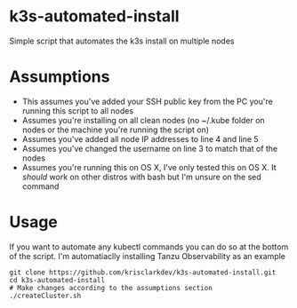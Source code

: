# k3s-automated-install
Simple script that automates the k3s install on multiple nodes

# Assumptions
* This assumes you've added your SSH public key from the PC you're running this script to all nodes
* Assumes you're installing on all clean nodes (no ~/.kube folder on nodes or the machine you're running the script on)
* Assumes you've added all node IP addresses to line 4 and line 5
* Assumes you've changed the username on line 3 to match that of the nodes
* Assumes you're running this on OS X, I've only tested this on OS X.  It *should* work on other distros with bash but I'm unsure on the sed command

# Usage

If you want to automate any kubectl commands you can do so at the bottom of the script.  I'm automatiaclly installing Tanzu Observability as an example

```
git clone https://github.com/krisclarkdev/k3s-automated-install.git
cd k3s-automated-install
# Make changes according to the assumptions section
./createCluster.sh
```
